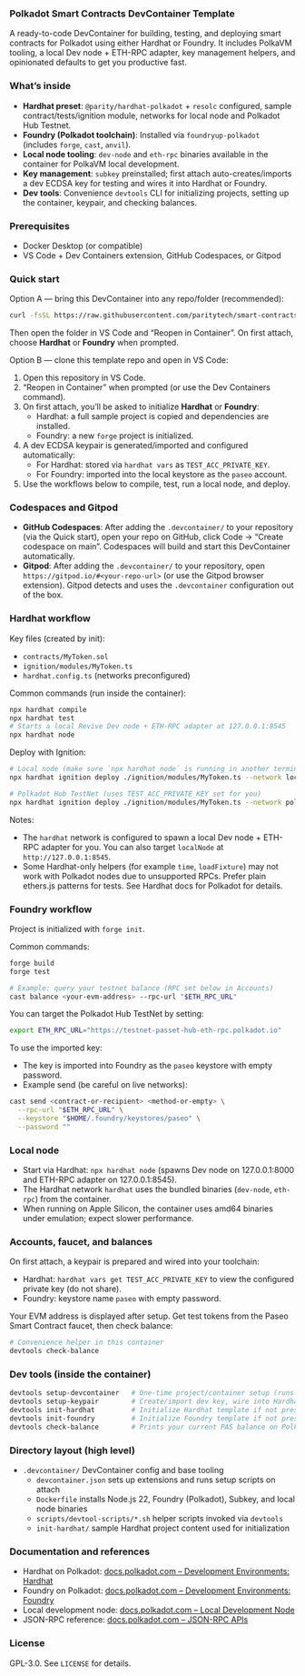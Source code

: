 ### Polkadot Smart Contracts DevContainer Template

A ready-to-code DevContainer for building, testing, and deploying smart contracts for Polkadot using either Hardhat or Foundry. It includes PolkaVM tooling, a local Dev node + ETH-RPC adapter, key management helpers, and opinionated defaults to get you productive fast.

### What’s inside
- **Hardhat preset**: `@parity/hardhat-polkadot` + `resolc` configured, sample contract/tests/ignition module, networks for local node and Polkadot Hub Testnet.
- **Foundry (Polkadot toolchain)**: Installed via `foundryup-polkadot` (includes `forge`, `cast`, `anvil`).
- **Local node tooling**: `dev-node` and `eth-rpc` binaries available in the container for PolkaVM local development.
- **Key management**: `subkey` preinstalled; first attach auto-creates/imports a dev ECDSA key for testing and wires it into Hardhat or Foundry.
- **Dev tools**: Convenience `devtools` CLI for initializing projects, setting up the container, keypair, and checking balances.

### Prerequisites
- Docker Desktop (or compatible)
- VS Code + Dev Containers extension, GitHub Codespaces, or Gitpod

### Quick start

Option A — bring this DevContainer into any repo/folder (recommended):

```bash
curl -fsSL https://raw.githubusercontent.com/paritytech/smart-contracts-devcontainer/main/.devcontainer/fetch-devcontainer.sh | bash -s --
```

Then open the folder in VS Code and “Reopen in Container”. On first attach, choose **Hardhat** or **Foundry** when prompted.

Option B — clone this template repo and open in VS Code:
1. Open this repository in VS Code.
2. “Reopen in Container” when prompted (or use the Dev Containers command).
3. On first attach, you’ll be asked to initialize **Hardhat** or **Foundry**:
   - Hardhat: a full sample project is copied and dependencies are installed.
   - Foundry: a new `forge` project is initialized.
4. A dev ECDSA keypair is generated/imported and configured automatically:
   - For Hardhat: stored via `hardhat vars` as `TEST_ACC_PRIVATE_KEY`.
   - For Foundry: imported into the local keystore as the `paseo` account.
5. Use the workflows below to compile, test, run a local node, and deploy.

### Codespaces and Gitpod
- **GitHub Codespaces**: After adding the `.devcontainer/` to your repository (via the Quick start), open your repo on GitHub, click Code → “Create codespace on main”. Codespaces will build and start this DevContainer automatically.
- **Gitpod**: After adding the `.devcontainer/` to your repository, open `https://gitpod.io/#<your-repo-url>` (or use the Gitpod browser extension). Gitpod detects and uses the `.devcontainer` configuration out of the box.

### Hardhat workflow
Key files (created by init):
- `contracts/MyToken.sol`
- `ignition/modules/MyToken.ts`
- `hardhat.config.ts` (networks preconfigured)

Common commands (run inside the container):
```bash
npx hardhat compile
npx hardhat test
# Starts a local Revive Dev node + ETH-RPC adapter at 127.0.0.1:8545
npx hardhat node
```

Deploy with Ignition:
```bash
# Local node (make sure `npx hardhat node` is running in another terminal)
npx hardhat ignition deploy ./ignition/modules/MyToken.ts --network localNode

# Polkadot Hub TestNet (uses TEST_ACC_PRIVATE_KEY set for you)
npx hardhat ignition deploy ./ignition/modules/MyToken.ts --network polkadotHubTestnet
```

Notes:
- The `hardhat` network is configured to spawn a local Dev node + ETH-RPC adapter for you. You can also target `localNode` at `http://127.0.0.1:8545`.
- Some Hardhat-only helpers (for example `time`, `loadFixture`) may not work with Polkadot nodes due to unsupported RPCs. Prefer plain ethers.js patterns for tests. See Hardhat docs for Polkadot for details.

### Foundry workflow
Project is initialized with `forge init`.

Common commands:
```bash
forge build
forge test

# Example: query your testnet balance (RPC set below in Accounts)
cast balance <your-evm-address> --rpc-url "$ETH_RPC_URL"
```

You can target the Polkadot Hub TestNet by setting:
```bash
export ETH_RPC_URL="https://testnet-passet-hub-eth-rpc.polkadot.io"
```

To use the imported key:
- The key is imported into Foundry as the `paseo` keystore with empty password.
- Example send (be careful on live networks):
```bash
cast send <contract-or-recipient> <method-or-empty> \
  --rpc-url "$ETH_RPC_URL" \
  --keystore "$HOME/.foundry/keystores/paseo" \
  --password ""
```

### Local node
- Start via Hardhat: `npx hardhat node` (spawns Dev node on 127.0.0.1:8000 and ETH-RPC adapter on 127.0.0.1:8545).
- The Hardhat network `hardhat` uses the bundled binaries (`dev-node`, `eth-rpc`) from the container.
- When running on Apple Silicon, the container uses amd64 binaries under emulation; expect slower performance.

### Accounts, faucet, and balances
On first attach, a keypair is prepared and wired into your toolchain:
- Hardhat: `hardhat vars get TEST_ACC_PRIVATE_KEY` to view the configured private key (do not share).
- Foundry: keystore name `paseo` with empty password.

Your EVM address is displayed after setup. Get test tokens from the Paseo Smart Contract faucet, then check balance:
```bash
# Convenience helper in this container
devtools check-balance
```

### Dev tools (inside the container)
```bash
devtools setup-devcontainer   # One-time project/container setup (runs automatically on attach)
devtools setup-keypair        # Create/import dev key, wire into Hardhat/Foundry, print faucet hint
devtools init-hardhat         # Initialize Hardhat template if not present
devtools init-foundry         # Initialize Foundry template if not present
devtools check-balance        # Prints your current PAS balance on Polkadot Hub TestNet
```

### Directory layout (high level)
- `.devcontainer/` DevContainer config and base tooling
  - `devcontainer.json` sets up extensions and runs setup scripts on attach
  - `Dockerfile` installs Node.js 22, Foundry (Polkadot), Subkey, and local node binaries
  - `scripts/devtool-scripts/*.sh` helper scripts invoked via `devtools`
  - `init-hardhat/` sample Hardhat project content used for initialization

### Documentation and references
- Hardhat on Polkadot: [docs.polkadot.com – Development Environments: Hardhat](https://docs.polkadot.com/develop/smart-contracts/dev-environments/hardhat/)
- Foundry on Polkadot: [docs.polkadot.com – Development Environments: Foundry](https://docs.polkadot.com/develop/smart-contracts/dev-environments/foundry/)
- Local development node: [docs.polkadot.com – Local Development Node](https://docs.polkadot.com/develop/smart-contracts/local-development-node/)
- JSON-RPC reference: [docs.polkadot.com – JSON-RPC APIs](https://docs.polkadot.com/develop/smart-contracts/json-rpc-apis/)

### License
GPL-3.0. See `LICENSE` for details.
